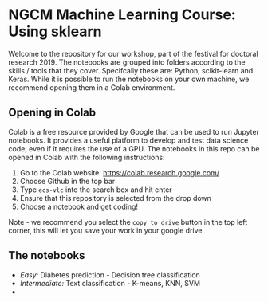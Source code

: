# NGCM Machine Learning Course: Using sklearn

Welcome to the repository for our workshop, part of the festival for doctoral research 2019. The notebooks are grouped into folders according to the skills / tools that they cover. Specifcally these are: Python, scikit-learn and Keras. While it is possible to run the notebooks on your own machine, we recommend opening them in a Colab environment.

## Opening in Colab

Colab is a free resource provided by Google that can be used to run Jupyter notebooks. It provides a useful platform to develop and test data science code, even if it requires the use of a GPU. The notebooks in this repo can be opened in Colab with the following instructions:

1. Go to the Colab website: https://colab.research.google.com/
2. Choose Github in the top bar
3. Type `ecs-vlc` into the search box and hit enter
4. Ensure that this repository is selected from the drop down
5. Choose a notebook and get coding!

Note - we recommend you select the `copy to drive` button in the top left corner, this will let you save your work in your google drive

## The notebooks
- *Easy:* Diabetes prediction - Decision tree classification
- *Intermediate:* Text classification - K-means, KNN, SVM
- 